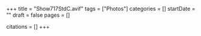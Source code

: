 +++
title = "Show717StdC.avif"
tags = ["Photos"]
categories = []
startDate = ""
draft = false
pages = []

citations = []
+++
